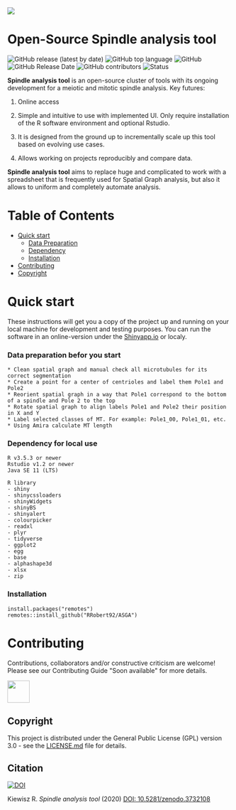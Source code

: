 <img src="https://github.com/RRobert92/ASGA/blob/master/ASGA_dev/img/asga%20baner.png">

# Open-Source Spindle analysis tool
![GitHub release (latest by date)](https://img.shields.io/github/v/release/RRobert92/MT_Analysis)
![GitHub top language](https://img.shields.io/github/languages/top/RRobert92/MT_Analysis)
![GitHub](https://img.shields.io/github/license/RRobert92/MT_Analysis)
![GitHub Release Date](https://img.shields.io/github/release-date/RRobert92/MT_Analysis)
![GitHub contributors](https://img.shields.io/github/contributors/RRobert92/MT_Analysis)
![Status](https://img.shields.io/badge/lifecycle-experimental-orange.svg)

**Spindle analysis tool** is an open-source cluster of tools with its ongoing development for a meiotic and mitotic spindle analysis. Key futures:
  
1. Online access

2. Simple and intuitive to use with implemented UI. Only require installation of the R software environment and optional Rstudio.

3. It is designed from the ground up to incrementally scale up this tool based on evolving use cases. 

4. Allows working on projects reproducibly and compare data.

**Spindle analysis tool** aims to replace huge and complicated to work with a spreadsheet that is frequently used for Spatial Graph analysis, but also it allows to uniform and completely automate analysis.

# Table of Contents

* [Quick start](#Quick_start)
  * [Data Preparation](#Quick_start_DP)
  * [Dependency](#Dependency)
  * [Installation](#Quick_start_IN)
* [Contributing](#Contributing)
* [Copyright](#Copyright)
  
<a name="Quick_start"></a>
# Quick start
These instructions will get you a copy of the project up and running on your local machine for development and testing purposes.
You can run the software in an online-version under the [Shinyapp.io](https://kiewisz.shinyapps.io/ASGA/) or localy.

<a name="Quick_start_DP"></a>
### Data preparation befor you start
```
* Clean spatial graph and manual check all microtubules for its correct segmentation
* Create a point for a center of centrioles and label them Pole1 and Pole2
* Reorient spatial graph in a way that Pole1 correspond to the bottom of a spindle and Pole 2 to the top
* Rotate spatial graph to align labels Pole1 and Pole2 their position in X and Y
* Label selected classes of MT. For example: Pole1_00, Pole1_01, etc.
* Using Amira calculate MT length
```

<a name="Dependency"></a>
### Dependency for local use
```
R v3.5.3 or newer
Rstudio v1.2 or newer
Java SE 11 (LTS)

R library
- shiny
- shinycssloaders
- shinyWidgets
- shinyBS
- shinyalert
- colourpicker
- readxl
- plyr
- tidyverse
- ggplot2
- egg
- base
- alphashape3d
- xlsx
- zip
```

<a name="Quick_start_IN"></a>
### Installation
```
install.packages("remotes")
remotes::install_github("RRobert92/ASGA")

```
<a name="Contributing"></a>
# Contributing
Contributions, collaborators and/or constructive criticism are welcome! Please see our Contributing Guide "Soon available" for more details.

<a href="https://sourcerer.io/rrobert92"><img src="https://avatars0.githubusercontent.com/u/56911280?v=4" height="50px" width="50px" alt=""/></a>

<a name="Copyright"></a>
## Copyright
This project is distributed under the General Public License (GPL) version 3.0 - see the [LICENSE.md](LICENSE.md) file for details.

## Citation
[![DOI](https://zenodo.org/badge/DOI/10.5281/zenodo.3732108.svg)](https://doi.org/10.5281/zenodo.3732108)

Kiewisz R. *Spindle analysis tool* (2020) [DOI: 10.5281/zenodo.3732108](https://doi.org/10.5281/zenodo.3732108)
